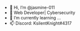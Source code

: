 - 👋 Hi, I’m @jasmine-011
- 👀 Web Developer| Cybersecurity
- 🌱 I’m currently learning ...
- 📫 Discord: KsilentKnight#4317

<!---
jasmine-011/jasmine-011 is a ✨ special ✨ repository because its `README.md` (this file) appears on your GitHub profile.
You can click the Preview link to take a look at your changes.
--->
